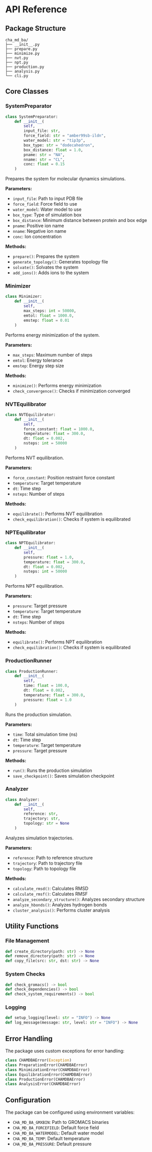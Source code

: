 # API Reference

## Package Structure

```
cha_md_ba/
├── __init__.py
├── prepare.py
├── minimize.py
├── nvt.py
├── npt.py
├── production.py
├── analysis.py
└── cli.py
```

## Core Classes

### SystemPreparator

```python
class SystemPreparator:
    def __init__(
        self,
        input_file: str,
        force_field: str = "amber99sb-ildn",
        water_model: str = "tip3p",
        box_type: str = "dodecahedron",
        box_distance: float = 1.0,
        pname: str = "NA",
        nname: str = "CL",
        conc: float = 0.15
    )
```

Prepares the system for molecular dynamics simulations.

**Parameters:**
- `input_file`: Path to input PDB file
- `force_field`: Force field to use
- `water_model`: Water model to use
- `box_type`: Type of simulation box
- `box_distance`: Minimum distance between protein and box edge
- `pname`: Positive ion name
- `nname`: Negative ion name
- `conc`: Ion concentration

**Methods:**
- `prepare()`: Prepares the system
- `generate_topology()`: Generates topology file
- `solvate()`: Solvates the system
- `add_ions()`: Adds ions to the system

### Minimizer

```python
class Minimizer:
    def __init__(
        self,
        max_steps: int = 50000,
        emtol: float = 1000.0,
        emstep: float = 0.01
    )
```

Performs energy minimization of the system.

**Parameters:**
- `max_steps`: Maximum number of steps
- `emtol`: Energy tolerance
- `emstep`: Energy step size

**Methods:**
- `minimize()`: Performs energy minimization
- `check_convergence()`: Checks if minimization converged

### NVTEquilibrator

```python
class NVTEquilibrator:
    def __init__(
        self,
        force_constant: float = 1000.0,
        temperature: float = 300.0,
        dt: float = 0.002,
        nsteps: int = 50000
    )
```

Performs NVT equilibration.

**Parameters:**
- `force_constant`: Position restraint force constant
- `temperature`: Target temperature
- `dt`: Time step
- `nsteps`: Number of steps

**Methods:**
- `equilibrate()`: Performs NVT equilibration
- `check_equilibration()`: Checks if system is equilibrated

### NPTEquilibrator

```python
class NPTEquilibrator:
    def __init__(
        self,
        pressure: float = 1.0,
        temperature: float = 300.0,
        dt: float = 0.002,
        nsteps: int = 50000
    )
```

Performs NPT equilibration.

**Parameters:**
- `pressure`: Target pressure
- `temperature`: Target temperature
- `dt`: Time step
- `nsteps`: Number of steps

**Methods:**
- `equilibrate()`: Performs NPT equilibration
- `check_equilibration()`: Checks if system is equilibrated

### ProductionRunner

```python
class ProductionRunner:
    def __init__(
        self,
        time: float = 100.0,
        dt: float = 0.002,
        temperature: float = 300.0,
        pressure: float = 1.0
    )
```

Runs the production simulation.

**Parameters:**
- `time`: Total simulation time (ns)
- `dt`: Time step
- `temperature`: Target temperature
- `pressure`: Target pressure

**Methods:**
- `run()`: Runs the production simulation
- `save_checkpoint()`: Saves simulation checkpoint

### Analyzer

```python
class Analyzer:
    def __init__(
        self,
        reference: str,
        trajectory: str,
        topology: str = None
    )
```

Analyzes simulation trajectories.

**Parameters:**
- `reference`: Path to reference structure
- `trajectory`: Path to trajectory file
- `topology`: Path to topology file

**Methods:**
- `calculate_rmsd()`: Calculates RMSD
- `calculate_rmsf()`: Calculates RMSF
- `analyze_secondary_structure()`: Analyzes secondary structure
- `analyze_hbonds()`: Analyzes hydrogen bonds
- `cluster_analysis()`: Performs cluster analysis

## Utility Functions

### File Management

```python
def create_directory(path: str) -> None
def remove_directory(path: str) -> None
def copy_file(src: str, dst: str) -> None
```

### System Checks

```python
def check_gromacs() -> bool
def check_dependencies() -> bool
def check_system_requirements() -> bool
```

### Logging

```python
def setup_logging(level: str = "INFO") -> None
def log_message(message: str, level: str = "INFO") -> None
```

## Error Handling

The package uses custom exceptions for error handling:

```python
class CHAMDBAError(Exception)
class PreparationError(CHAMDBAError)
class MinimizationError(CHAMDBAError)
class EquilibrationError(CHAMDBAError)
class ProductionError(CHAMDBAError)
class AnalysisError(CHAMDBAError)
```

## Configuration

The package can be configured using environment variables:

- `CHA_MD_BA_GMXBIN`: Path to GROMACS binaries
- `CHA_MD_BA_FORCEFIELD`: Default force field
- `CHA_MD_BA_WATERMODEL`: Default water model
- `CHA_MD_BA_TEMP`: Default temperature
- `CHA_MD_BA_PRESSURE`: Default pressure 